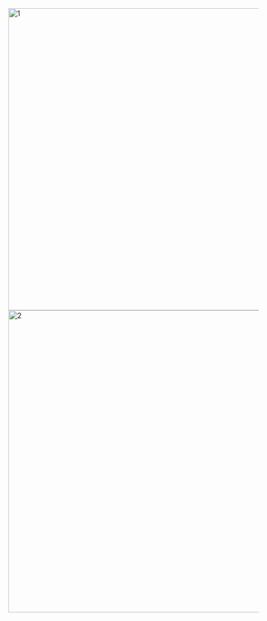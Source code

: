 

<img width="608" alt="1" src="https://github.com/neemamartin/WebStack_Program/assets/97876369/24a785a8-0aaa-4731-8047-6a3b28f23c8d">
<img width="608" alt="2" src="https://github.com/neemamartin/WebStack_Program/assets/97876369/6e965ec6-cd0a-434e-8da7-8c273d525340">
